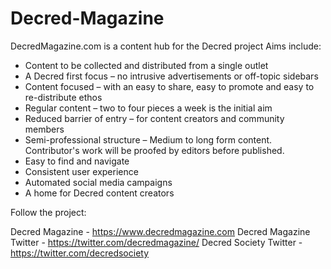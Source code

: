 # Decred-Magazine
DecredMagazine.com is a content hub for the Decred project Aims include:

* Content to be collected and distributed from a single outlet
* A Decred first focus – no intrusive advertisements or off-topic sidebars
* Content focused – with an easy to share, easy to promote and easy to re-distribute ethos
* Regular content – two to four pieces a week is the initial aim
* Reduced barrier of entry – for content creators and community members
* Semi-professional structure – Medium to long form content. Contributor's work will be proofed by editors before published.
* Easy to find and navigate
* Consistent user experience
* Automated social media campaigns
* A home for Decred content creators

Follow the project:

Decred Magazine - https://www.decredmagazine.com
Decred Magazine Twitter - https://twitter.com/decredmagazine/
Decred Society Twitter - https://twitter.com/decredsociety
